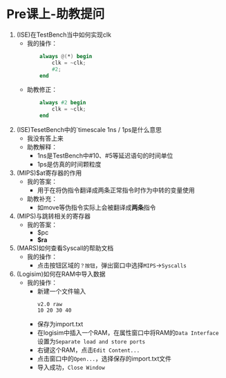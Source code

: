 # Pre课上-助教提问
1. (ISE)在TestBench当中如何实现clk
    - 我的操作：
        ```Verilog
            always @(*) begin
                clk = ~clk;
                #2;
            end
        ```
    - 助教修正：
        ```Verilog
            always #2 begin
                clk = ~clk;
            end
        ```
2. (ISE)TesetBench中的`timescale 1ns / 1ps是什么意思
    - 我没有答上来
    - 助教解释：
        - 1ns是TestBench中#10、#5等延迟语句的时间单位
        - 1ps是仿真的时间颗粒度
3. (MIPS)$at寄存器的作用
    - 我的答案：
        - 用于在将伪指令翻译成两条正常指令时作为中转的变量使用
    - 助教补充：
        - 如move等伪指令实际上会被翻译成**两条**指令
4. (MIPS)与跳转相关的寄存器
    - 我的答案：
        - $pc
        - **$ra**
5. (MARS)如何查看Syscall的帮助文档
    - 我的操作：
        - 点击按钮区域的`？按钮`，弹出窗口中选择`MIPS`->`Syscalls`
6. (Logisim)如何在RAM中导入数据
    - 我的操作：
        - 新建一个文件输入
            ```
            v2.0 raw
            10 20 30 40
            ```
        - 保存为import.txt
        - 在logisim中插入一个RAM，在属性窗口中将RAM的`Data Interface`设置为`Separate load and store ports`
        - 右键这个RAM，点击`Edit Content...`
        - 点击窗口中的`Open...`，选择保存的import.txt文件
        - 导入成功，`Close Window`
